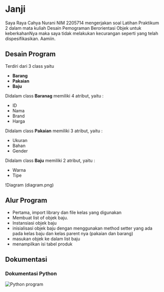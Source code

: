 # Janji
Saya Raya Cahya Nurani NIM 2205714 mengerjakan soal Latihan Praktikum 2 dalam mata kuliah Desain Pemograman Berorientasi Objek untuk keberkahanNya maka saya tidak melakukan kecurangan seperti yang telah dispesifikasikan. Aamiin.

## Desain Program

Terdiri dari 3 class yaitu 
* **Barang**
* **Pakaian**
* **Baju**

Didalam class **Baranag** memiliki 4 atribut, yaitu :
* ID
* Nama
* Brand
* Harga

Didalam class **Pakaian** memiliki 3 atribut, yaitu :
* Ukuran
* Bahan
* Gender

Didalam class **Baju** memiliki 2 atribut, yaitu :
* Warna
* Tipe

!Diagram (diagram.png)

## Alur Program
* Pertama, import library dan file kelas yang digunakan
* Membuat list of objek baju.
* Instansiasi objek baju
* inisialisasi objek baju dengan menggunakan method setter yang ada pada kelas baju dan kelas parent nya (pakaian dan barang)
* masukan objek ke dalam list baju
* menampilkan isi tabel produk

## Dokumentasi

### Dokumentasi Python
![Python program](python/ss_Python.png)
